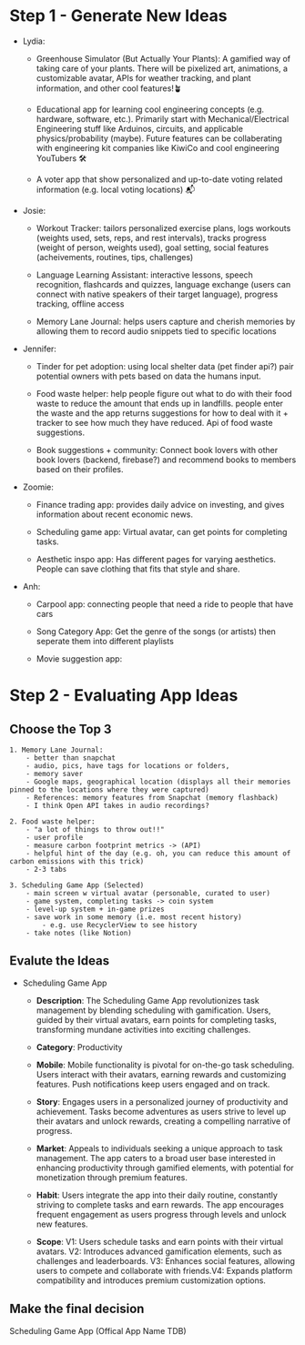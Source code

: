 # Step 1 - Generate New Ideas
<!-- Each group member should record at least 3 new app ideas including a brief description -->
- Lydia:
    - Greenhouse Simulator (But Actually Your Plants): A gamified way of taking care of your plants. There will be pixelized art,  animations, a customizable avatar, APIs for weather tracking, and plant information, and other cool features!🪴
    
    - Educational app for learning cool engineering concepts (e.g. hardware, software, etc.). Primarily start with Mechanical/Electrical Engineering stuff like Arduinos, circuits, and applicable physics/probability (maybe). Future features can be collaberating with engineering kit companies like KiwiCo and cool engineering YouTubers 🛠️
    
    - A voter app that show personalized and up-to-date voting related information (e.g. local voting locations) 📬

- Josie:
    - Workout Tracker: tailors personalized exercise plans, logs workouts (weights used, sets, reps, and rest intervals), tracks progress (weight of person, weights used), goal setting, social features (acheivements, routines, tips, challenges)
    
    - Language Learning Assistant: interactive lessons, speech recognition, flashcards and quizzes, language exchange (users can connect with native speakers of their target language), progress tracking, offline access     
    
    - Memory Lane Journal: helps users capture and cherish  memories by allowing them to record audio snippets tied to specific locations

- Jennifer:
    - Tinder for pet adoption: using local shelter data (pet finder api?) pair potential owners with pets based on data the humans input. 
    
    - Food waste helper: help people figure out what to do with their food waste to reduce the amount that ends up in landfills. people enter the waste and the app returns suggestions for how to deal with it + tracker to see how much they have reduced. Api of food waste suggestions. 
    
    - Book suggestions + community: Connect book lovers with other book lovers (backend, firebase?) and recommend books to members based on their profiles. 

- Zoomie: 
    - Finance trading app: provides daily advice on investing, and gives information about recent economic news. 
    
    - Scheduling game app: Virtual avatar, can get points for completing tasks.
    
    - Aesthetic inspo app: Has different pages for varying aesthetics. People can save clothing that fits that style and share.

- Anh:
    - Carpool app: connecting people that need a ride to people that have cars
    
    - Song Category App: Get the genre of the songs (or artists) then seperate them into different playlists
    
    - Movie suggestion app: 

# Step 2 - Evaluating App Ideas
## Choose the Top 3
    1. Memory Lane Journal: 
        - better than snapchat
        - audio, pics, have tags for locations or folders, 
        - memory saver 
        - Google maps, geographical location (displays all their memories pinned to the locations where they were captured)
        - References: memory features from Snapchat (memory flashback)
        - I think Open API takes in audio recordings? 
    
    2. Food waste helper:
        - "a lot of things to throw out!!"
        - user profile 
        - measure carbon footprint metrics -> (API)
        - helpful hint of the day (e.g. oh, you can reduce this amount of carbon emissions with this trick)
        - 2-3 tabs
    
    3. Scheduling Game App (Selected)
        - main screen w virtual avatar (personable, curated to user)
        - game system, completing tasks -> coin system
        - level-up system + in-game prizes
        - save work in some memory (i.e. most recent history)
            - e.g. use RecyclerView to see history
        - take notes (like Notion)
        
## Evalute the Ideas
- Scheduling Game App

    - **Description**: The Scheduling Game App revolutionizes task management by blending scheduling with gamification. Users, guided by their virtual avatars, earn points for completing tasks, transforming mundane activities into exciting challenges.

    - **Category**: Productivity

    - **Mobile**: Mobile functionality is pivotal for on-the-go task scheduling. Users interact with their avatars, earning rewards and customizing features. Push notifications keep users engaged and on track.

    - **Story**: Engages users in a personalized journey of productivity and achievement. Tasks become adventures as users strive to level up their avatars and unlock rewards, creating a compelling narrative of progress.

    - **Market**: Appeals to individuals seeking a unique approach to task management. The app caters to a broad user base interested in enhancing productivity through gamified elements, with potential for monetization through premium features.

    - **Habit**: Users integrate the app into their daily routine, constantly striving to complete tasks and earn rewards. The app encourages frequent engagement as users progress through levels and unlock new features.

    - **Scope**: V1: Users schedule tasks and earn points with their virtual avatars. V2: Introduces advanced gamification elements, such as challenges and leaderboards. V3: Enhances social features, allowing users to compete and collaborate with friends.V4: Expands platform compatibility and introduces premium customization options.


## Make the final decision

Scheduling Game App (Offical App Name TDB)

